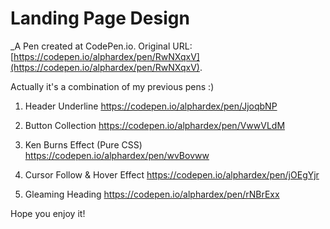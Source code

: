# Landing Page Design
 _A Pen created at CodePen.io. Original URL: [https://codepen.io/alphardex/pen/RwNXqxV](https://codepen.io/alphardex/pen/RwNXqxV).

 Actually it's a combination of my previous pens :)

1. Header Underline
https://codepen.io/alphardex/pen/JjoqbNP

2. Button Collection
https://codepen.io/alphardex/pen/VwwVLdM

3. Ken Burns Effect (Pure CSS)
https://codepen.io/alphardex/pen/wvBovww

4. Cursor Follow & Hover Effect
https://codepen.io/alphardex/pen/jOEgYjr

5. Gleaming Heading
https://codepen.io/alphardex/pen/rNBrExx

Hope you enjoy it!
